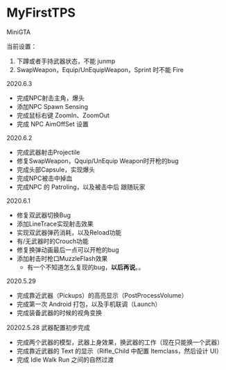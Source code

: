# MyFirstTPS
MiniGTA

当前设置：
1. 下蹲或者手持武器状态，不能 junmp
2. SwapWeapon，Equip/UnEquipWeapon，Sprint 时不能 Fire

2020.6.3
* 完成NPC射击主角，爆头
* 添加NPC Spawn Sensing
* 完成鼠标右键 ZoomIn、ZoomOut
* 完成 NPC AimOffSet 设置


2020.6.2
* 完成武器射击Projectile
* 修复SwapWeapon，Qquip/UnEquip Weapon时开枪的bug
* 完成头部Capsule，实现爆头
* 完成NPC被击中掉血
* 完成NPC 的 Patroling，以及被击中后 跟随玩家


2020.6.1
* 修复双武器切换Bug
* 添加LineTrace实现射击效果
* 实现双武器弹药消耗，以及Reload功能
* 有/无武器时的Crouch功能
* 修复换弹动画最后一点可以开枪的bug
* 添加射击时枪口MuzzleFlash效果
    * 有一个不知道怎么复现的bug，**以后再说**。。

2020.5.29 
* 完成靠近武器（Pickups）的高亮显示（PostProcessVolume）
* 完成第一次 Android 打包，以及手机联调（Launch）
* 完成装备武器的时候的视角变换

20202.5.28 武器配置初步完成
* 完成两个武器的模型，武器上身效果，换武器的工作（现在只能换一个武器）
* 完成靠近武器的 Text 的显示（Rifle_Child 中配置 Itemclass，然后设计 UI）
* 完成 Idle Walk Run 之间的自然过渡